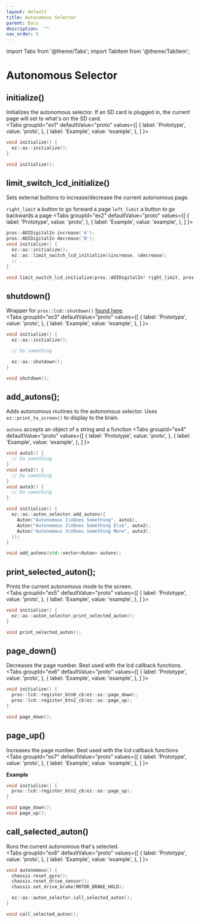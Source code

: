 ```yaml
---
layout: default
title: Autonomous Selector
parent: Docs
description:  ""
nav_order: 5
---
```

import Tabs from '@theme/Tabs';
import TabItem from '@theme/TabItem';


# **Autonomous Selector**


## initialize() 
Initializes the autonomous selector.  If an SD card is plugged in, the current page will set to what's on the SD card.  
<Tabs
  groupId="ex1"
  defaultValue="proto"
  values={[
    { label: 'Prototype',  value: 'proto', },
    { label: 'Example',  value: 'example', },
  ]
}>

<TabItem value="example">

```cpp
void initialize() {
  ez::as::initialize();
}
```

</TabItem>


<TabItem value="proto">


```cpp
void initialize();
```



</TabItem>
</Tabs>



## limit_switch_lcd_initialize() 
Sets external buttons to increase/decrease the current autonomous page.  

`right_limit` a button to go forward a page
`left_limit` a button to go backwards a page
<Tabs
  groupId="ex2"
  defaultValue="proto"
  values={[
    { label: 'Prototype',  value: 'proto', },
    { label: 'Example',  value: 'example', },
  ]
}>

<TabItem value="example">

```cpp
pros::ADIDigitalIn increase('A');
pros::ADIDigitalIn decrease('B');
void initialize() {
  ez::as::initialize();
  ez::as::limit_switch_lcd_initialize(&increase, &decrease);
  // . . .
}
```

</TabItem>


<TabItem value="proto">


```cpp
void limit_switch_lcd_initialize(pros::ADIDigitalIn* right_limit, pros::ADIDigitalIn* left_limit = nullptr);
```


</TabItem>
</Tabs>




 



## shutdown() 
Wrapper for `pros::lcd::shutdown()` [found here](https://pros.cs.purdue.edu/v5/api/cpp/llemu.html#shutdown).    
<Tabs
  groupId="ex3"
  defaultValue="proto"
  values={[
    { label: 'Prototype',  value: 'proto', },
    { label: 'Example',  value: 'example', },
  ]
}>

<TabItem value="example">

```cpp
void initialize() {
  ez::as::initialize();

  // Do something

  ez::as::shutdown();
}
```

</TabItem>


<TabItem value="proto">


```cpp
void shutdown();
```



</TabItem>
</Tabs>




 


## add_autons();
Adds autonomous routines to the autonomous selector. Uses `ez::print_to_screen()` to display to the brain.  

`autons` accepts an object of a string and a function
<Tabs
  groupId="ex4"
  defaultValue="proto"
  values={[
    { label: 'Prototype',  value: 'proto', },
    { label: 'Example',  value: 'example', },
  ]
}>

<TabItem value="example">

```cpp
void auto1() {
  // Do something
}
void auto2() {
  // Do something
}
void auto3() {
  // Do something
}

void initialize() {
  ez::as::auton_selector.add_autons({
    Auton("Autonomous 1\nDoes Something", auto1),
    Auton("Autonomous 2\nDoes Something Else", auto2),
    Auton("Autonomous 3\nDoes Something More", auto3),
  });
}
```

</TabItem>


<TabItem value="proto">


```cpp
void add_autons(std::vector<Auton> autons);
```



</TabItem>
</Tabs>






## print_selected_auton();
Prints the current autonomous mode to the screen.    
<Tabs
  groupId="ex5"
  defaultValue="proto"
  values={[
    { label: 'Prototype',  value: 'proto', },
    { label: 'Example',  value: 'example', },
  ]
}>

<TabItem value="example">

```cpp
void initialize() {
  ez::as::auton_selector.print_selected_auton(); 
}
```
</TabItem>


<TabItem value="proto">


```cpp
void print_selected_auton();
```



</TabItem>
</Tabs>


 





## page_down()
Decreases the page number. Best used with the lcd callback functions.   
<Tabs
  groupId="ex6"
  defaultValue="proto"
  values={[
    { label: 'Prototype',  value: 'proto', },
    { label: 'Example',  value: 'example', },
  ]
}>

<TabItem value="example">

```cpp
void initialize() {
  pros::lcd::register_btn0_cb(ez::as::page_down);
  pros::lcd::register_btn2_cb(ez::as::page_up);
}
```

</TabItem>


<TabItem value="proto">


```cpp
void page_down();
```



</TabItem>
</Tabs>







## page_up()
Increases the page number. Best used with the lcd callback functions  
<Tabs
  groupId="ex7"
  defaultValue="proto"
  values={[
    { label: 'Prototype',  value: 'proto', },
    { label: 'Example',  value: 'example', },
  ]
}>

<TabItem value="example">

**Example**
```cpp
void initialize() {
  pros::lcd::register_btn2_cb(ez::as::page_up);
}
```

</TabItem>


<TabItem value="proto">


```cpp
void page_down();
void page_up();
```



</TabItem>
</Tabs>







## call_selected_auton()
Runs the current autonomous that's selected.    
<Tabs
  groupId="ex8"
  defaultValue="proto"
  values={[
    { label: 'Prototype',  value: 'proto', },
    { label: 'Example',  value: 'example', },
  ]
}>

<TabItem value="example">

```cpp
void autonomous() {
  chassis.reset_gyro(); 
  chassis.reset_drive_sensor(); 
  chassis.set_drive_brake(MOTOR_BRAKE_HOLD); 

  ez::as::auton_selector.call_selected_auton(); 
}
```

</TabItem>


<TabItem value="proto">


```cpp
void call_selected_auton();
```



</TabItem>
</Tabs>





